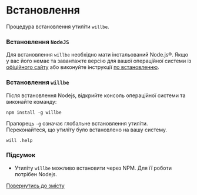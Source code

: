 # Встановлення

Процедура встановлення утиліти <code>willbe</code>.

### Встановлення `NodeJS`
Для встановлення `willbe` необхідно мати інстальований Node.js®. Якщо у вас його немає та завантажте версію для вашої операційної системи із [офіційного сайту](<https://nodejs.org/en/>) або виконуйте інструкції [по встановленню](https://nodejs.org/en/download/package-manager/).

### Встановлення `willbe`
Після встановлення Nodejs, відкрийте консоль операційної системи та виконайте команду:

```
npm install -g willbe
```

Прапорець `-g` означає глобальне встановлення утиліти.  
Переконайтеся, що утиліту було встановлено на вашу систему.

```
will .help
```

### Підсумок
- Утиліту `willbe` можливо встановити через NPM. Для її роботи потрібен Nodejs.

[Повернутись до змісту](../README.md#tutorials)

